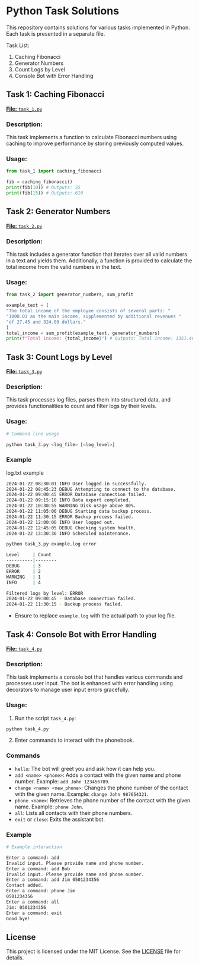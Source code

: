# Python Task Solutions

This repository contains solutions for various tasks implemented in Python. Each task is presented in a separate file.

Task List:

1. Caching Fibonacci
2. Generator Numbers
3. Count Logs by Level
4. Console Bot with Error Handling

## Task 1: Caching Fibonacci

[**File:** `task_1.py`](./task_1.py)

### Description:

This task implements a function to calculate Fibonacci numbers using caching to improve performance by storing previously computed values.

### Usage:

```python
from task_1 import caching_fibonacci

fib = caching_fibonacci()
print(fib(10)) # Outputs: 55
print(fib(15)) # Outputs: 610
```

## Task 2: Generator Numbers

[**File:** `task_2.py`](./task_2.py)

### Description:

This task includes a generator function that iterates over all valid numbers in a text and yields them. Additionally, a function is provided to calculate the total income from the valid numbers in the text.

### Usage:

```python
from task_2 import generator_numbers, sum_profit

example_text = (
"The total income of the employee consists of several parts: "
"1000.01 as the main income, supplemented by additional revenues "
"of 27.45 and 324.00 dollars."
)
total_income = sum_profit(example_text, generator_numbers)
print(f"Total income: {total_income}") # Outputs: Total income: 1351.46
```

## Task 3: Count Logs by Level

[**File:** `task_3.py`](./task_3.py)

### Description:

This task processes log files, parses them into structured data, and provides functionalities to count and filter logs by their levels.

### Usage:

```bash
# Command line usage

python task_3.py <log_file> [<log_level>]
```

### Example

log.txt example

```txt
2024-01-22 08:30:01 INFO User logged in successfully.
2024-01-22 08:45:23 DEBUG Attempting to connect to the database.
2024-01-22 09:00:45 ERROR Database connection failed.
2024-01-22 09:15:10 INFO Data export completed.
2024-01-22 10:30:55 WARNING Disk usage above 80%.
2024-01-22 11:05:00 DEBUG Starting data backup process.
2024-01-22 11:30:15 ERROR Backup process failed.
2024-01-22 12:00:00 INFO User logged out.
2024-01-22 12:45:05 DEBUG Checking system health.
2024-01-22 13:30:30 INFO Scheduled maintenance.
```

```bash
python task_3.py example.log error

Level     | Count
----------|--------
DEBUG     | 3
ERROR     | 2
WARNING   | 1
INFO      | 4

Filtered logs by level: ERROR
2024-01-22 09:00:45 - Database connection failed.
2024-01-22 11:30:15 - Backup process failed.
```

- Ensure to replace `example.log` with the actual path to your log file.

## Task 4: Console Bot with Error Handling

[**File:** `task_4.py`](./task_4.py)

### Description:

This task implements a console bot that handles various commands and processes user input. The bot is enhanced with error handling using decorators to manage user input errors gracefully.

### Usage:

1. Run the script `task_4.py`:

```bash
python task_4.py
```

2. Enter commands to interact with the phonebook.

### Commands

- `hello`: The bot will greet you and ask how it can help you.
- `add <name> <phone>`: Adds a contact with the given name and phone number. Example: `add John 123456789`.
- `change <name> <new_phone>`: Changes the phone number of the contact with the given name. Example: `change John 987654321`.
- `phone <name>`: Retrieves the phone number of the contact with the given name. Example: `phone John`.
- `all`: Lists all contacts with their phone numbers.
- `exit` or `close`: Exits the assistant bot.

### Example

```bash
# Example interaction

Enter a command: add
Invalid input. Please provide name and phone number.
Enter a command: add Bob
Invalid input. Please provide name and phone number.
Enter a command: add Jim 0501234356
Contact added.
Enter a command: phone Jim
0501234356
Enter a command: all
Jim: 0501234356
Enter a command: exit
Good bye!
```

## License

This project is licensed under the MIT License. See the [LICENSE](./LICENSE) file for details.
